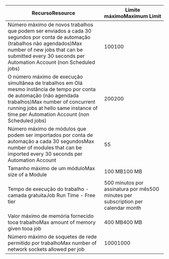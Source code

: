 | <span data-ttu-id="67a0a-101">Recurso</span><span class="sxs-lookup"><span data-stu-id="67a0a-101">Resource</span></span> | <span data-ttu-id="67a0a-102">Limite máximo</span><span class="sxs-lookup"><span data-stu-id="67a0a-102">Maximum Limit</span></span> |
| --- | --- |
| <span data-ttu-id="67a0a-103">Número máximo de novos trabalhos que podem ser enviados a cada 30 segundos por conta de automação (trabalhos não agendados)</span><span class="sxs-lookup"><span data-stu-id="67a0a-103">Max number of new jobs that can be submitted every 30 seconds per Automation Account (non Scheduled jobs)</span></span> |<span data-ttu-id="67a0a-104">100</span><span class="sxs-lookup"><span data-stu-id="67a0a-104">100</span></span> |
| <span data-ttu-id="67a0a-105">O número máximo de execução simultânea de trabalhos em Olá mesmo instância de tempo por conta de automação (não agendada trabalhos)</span><span class="sxs-lookup"><span data-stu-id="67a0a-105">Max number of concurrent running jobs at hello same instance of time per Automation Account (non Scheduled jobs)</span></span> |<span data-ttu-id="67a0a-106">200</span><span class="sxs-lookup"><span data-stu-id="67a0a-106">200</span></span> |
| <span data-ttu-id="67a0a-107">Número máximo de módulos que podem ser importados por conta de automação a cada 30 segundos</span><span class="sxs-lookup"><span data-stu-id="67a0a-107">Max number of modules that can be imported every 30 seconds per Automation Account</span></span> |<span data-ttu-id="67a0a-108">5</span><span class="sxs-lookup"><span data-stu-id="67a0a-108">5</span></span> |
| <span data-ttu-id="67a0a-109">Tamanho máximo de um módulo</span><span class="sxs-lookup"><span data-stu-id="67a0a-109">Max size of a Module</span></span> |<span data-ttu-id="67a0a-110">100 MB</span><span class="sxs-lookup"><span data-stu-id="67a0a-110">100 MB</span></span> |
| <span data-ttu-id="67a0a-111">Tempo de execução do trabalho - camada gratuita</span><span class="sxs-lookup"><span data-stu-id="67a0a-111">Job Run Time - Free tier</span></span> |<span data-ttu-id="67a0a-112">500 minutos por assinatura por mês</span><span class="sxs-lookup"><span data-stu-id="67a0a-112">500 minutes per subscription per calendar month</span></span> |
| <span data-ttu-id="67a0a-113">Valor máximo de memória fornecido tooa trabalho</span><span class="sxs-lookup"><span data-stu-id="67a0a-113">Max amount of memory given tooa job</span></span> |<span data-ttu-id="67a0a-114">400 MB</span><span class="sxs-lookup"><span data-stu-id="67a0a-114">400 MB</span></span> |
| <span data-ttu-id="67a0a-115">Número máximo de soquetes de rede permitido por trabalho</span><span class="sxs-lookup"><span data-stu-id="67a0a-115">Max number of network sockets allowed per job</span></span> |<span data-ttu-id="67a0a-116">1000</span><span class="sxs-lookup"><span data-stu-id="67a0a-116">1000</span></span> |

